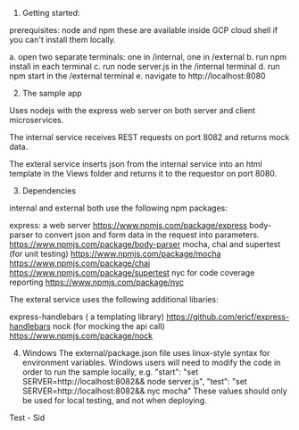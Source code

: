 1. Getting started:

prerequisites: node and npm
    these are available inside GCP cloud shell if you can't install them locally.

a. open two separate terminals: one in /internal, one in /external
b. run npm install in each terminal
c. run node server.js in the /internal terminal
d. run npm start in the /external terminal
e. navigate to http://localhost:8080

2. The sample app

Uses nodejs with the express web server on both server and client microservices.

The internal service receives REST requests on port 8082 and returns mock data.

The exteral service inserts json from the internal service into an html template in the Views folder
and returns it to the requestor on port 8080.

3. Dependencies

internal and external both use the following npm packages:

express: a web server
    https://www.npmjs.com/package/express
body-parser to convert json and form data in the request into parameters.
    https://www.npmjs.com/package/body-parser
mocha, chai and supertest (for unit testing)
    https://www.npmjs.com/package/mocha
    https://www.npmjs.com/package/chai
    https://www.npmjs.com/package/supertest
nyc for code coverage reporting
    https://www.npmjs.com/package/nyc


The exteral service uses the following additional libaries:

express-handlebars ( a templating library)
    https://github.com/ericf/express-handlebars
nock (for mocking the api call)
    https://www.npmjs.com/package/nock


4. Windows 
The external/package.json file uses linux-style syntax for environment variables.
Windows users will need to modify the code in order to run the sample locally, e.g.
    "start": "set SERVER=http://localhost:8082&& node server.js",
    "test": "set SERVER=http://localhost:8082&& nyc mocha"
These values should only be used for local testing, and not when deploying.

Test - Sid
